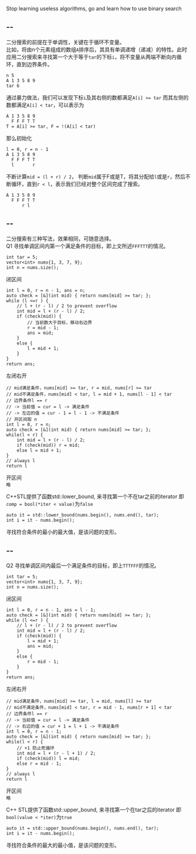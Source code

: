 Stop learning useless algorithms, go and learn how to use binary search


--
--
二分搜索的前提在于单调性，关键在于循环不变量。   
比如，将由n个元素组成的数组`A`排序后，其具有单调递增（递减）的特性。此时应用二分搜索来寻找第一个大于等于`tar`的下标`i`，将不变量从两端不断向内循环，直到边界条件。

```
n 5
A 1 3 5 8 9
tar 6
```
通过暴力做法，我们可以发现下标`i`及其右侧的数都满足`A[i] >= tar` 而其左侧的数都满足`A[i] < tar`，可以表示为
```
A 1 3 5 8 9
  F F F T T
T = A[i] >= tar, F = !(A[i] < tar)
```
那么初始化
```
l = 0, r = n - 1
A 1 3 5 8 9
  F F F T T
  l       r
```
不断计算`mid = (l + r) / 2`， 判断`mid`属于F或是T，将其分配给`l`或是`r`，然后不断循环，直到`r < l`，表示我们已经对整个区间完成了搜索。
```
A 1 3 5 8 9
  F F F T T
      r l
```
--
--
二分搜索有三种写法，效果相同，可随意选择。   
Q1 寻找单调区间内第一个满足条件的目标，即上文所述`FFFTTT`的情况。
```
int tar = 5;
vector<int> nums{1, 3, 7, 9};
int n = nums.size();
```
闭区间

```
int l = 0, r = n - 1, ans = n;
auto check = [&](int mid) { return nums[mid] >= tar; };
while (l <=r ) {
    // l + (r - l) / 2 to prevent overflow
    int mid = l + (r - l) / 2;
    if (check(mid)) {
        // 当前数大于目标，移动右边界
        r = mid - 1;
        ans = mid;
    }
    else {
        l = mid + 1;
    }
}
return ans;

```
左闭右开
```
// mid满足条件，nums[mid] >= tar, r = mid, nums[r] >= tar
// mid不满足条件，nums[mid] < tar, l = mid + 1, nums[l - 1] < tar
// 边界条件l == r
// -> 当前值 = cur = l -> 满足条件
// -> 左边的值 = cur - 1 = l - 1 -> 不满足条件
// 开区间取 n
int l = 0, r = n;
auto check = [&](int mid) { return nums[mid] >= tar; };
while(l < r) {
    int mid = l + (r - l) / 2;
    if (check(mid)) r = mid;
    else l = mid + 1;
}
// always l
return l

```
开区间   
`略`

C++STL提供了函数std::lower_bound, 来寻找第一个不在tar之前的iterator
即 `comp = bool(*iter < value)`为`false`
```
auto it = std::lower_bound(nums.begin(), nums.end(), tar);
int i = it - nums.begin();
```

寻找符合条件的最小的最大值，是该问题的变形。

--
--

Q2 寻找单调区间内最后一个满足条件的目标，即上`TTTFFF`的情况。
```
int tar = 5;
vector<int> nums{1, 3, 7, 9};
int n = nums.size();
```
闭区间

```
int l = 0, r = n - 1, ans = l - 1;
auto check = [&](int mid) { return nums[mid] >= tar; };
while (l <=r ) {
    // l + (r - l) / 2 to prevent overflow
    int mid = l + (r - l) / 2;
    if (check(mid)) {
        l = mid + 1;
        ans = mid;
    }
    else {
        r = mid - 1;
    }
}
return ans;

```
左闭右开
```
// mid满足条件，nums[mid] >= tar, l = mid, nums[l] >= tar
// mid不满足条件，nums[mid] < tar, r = mid - 1, nums[r + 1] < tar
// 边界条件l == r
// -> 当前值 = cur = l -> 满足条件
// -> 右边的值 = cur + 1 = l + 1 -> 不满足条件
int l = 0, r = n - 1;
auto check = [&](int mid) { return nums[mid] >= tar; };
while(l < r) {
    // +1 防止死循环
    int mid = l + (r - l + 1) / 2;
    if (check(mid)) l = mid;
    else r = mid - 1;
}
// always l
return l

```
开区间   
`略`

C++ STL提供了函数std::upper_bound, 来寻找第一个在tar之后的iterator
即`bool(value < *iter)`为`true`
```
auto it = std::upper_bound(nums.begin(), nums.end(), tar);
int i = it - nums.begin();
```

寻找符合条件的最大的最小值，是该问题的变形。
